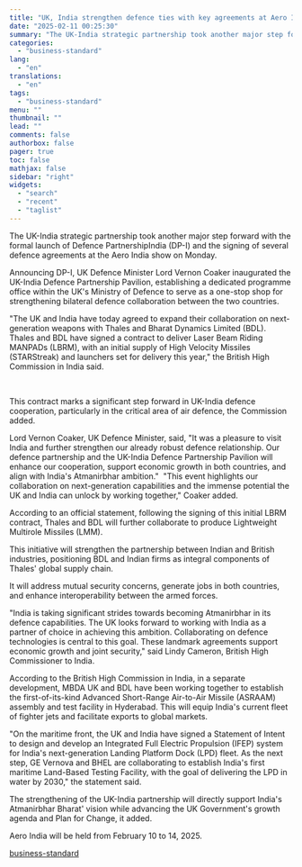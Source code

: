 ```yaml
---
title: "UK, India strengthen defence ties with key agreements at Aero India 2025"
date: "2025-02-11 00:25:30"
summary: "The UK-India strategic partnership took another major step forward with the formal launch of Defence PartnershipIndia (DP-I) and the signing of several defence agreements at the Aero India show on Monday. Announcing DP-I, UK Defence Minister Lord Vernon Coaker inaugurated the UK-India Defence Partnership Pavilion, establishing a dedicated programme office..."
categories:
  - "business-standard"
lang:
  - "en"
translations:
  - "en"
tags:
  - "business-standard"
menu: ""
thumbnail: ""
lead: ""
comments: false
authorbox: false
pager: true
toc: false
mathjax: false
sidebar: "right"
widgets:
  - "search"
  - "recent"
  - "taglist"
---
```


The UK-India strategic partnership took another major step forward with the formal launch of Defence PartnershipIndia (DP-I) and the signing of several defence agreements at the Aero India show on Monday.

Announcing DP-I, UK Defence Minister Lord Vernon Coaker inaugurated the UK-India Defence Partnership Pavilion, establishing a dedicated programme office within the UK's Ministry of Defence to serve as a one-stop shop for strengthening bilateral defence collaboration between the two countries.

"The UK and India have today agreed to expand their collaboration on next-generation weapons with Thales and Bharat Dynamics Limited (BDL). Thales and BDL have signed a contract to deliver Laser Beam Riding MANPADs (LBRM), with an initial supply of High Velocity Missiles (STARStreak) and launchers set for delivery this year," the British High Commission in India said.

 

This contract marks a significant step forward in UK-India defence cooperation, particularly in the critical area of air defence, the Commission added.

Lord Vernon Coaker, UK Defence Minister, said, "It was a pleasure to visit India and further strengthen our already robust defence relationship. Our defence partnership and the UK-India Defence Partnership Pavilion will enhance our cooperation, support economic growth in both countries, and align with India's Atmanirbhar ambition." 
"This event highlights our collaboration on next-generation capabilities and the immense potential the UK and India can unlock by working together," Coaker added.

According to an official statement, following the signing of this initial LBRM contract, Thales and BDL will further collaborate to produce Lightweight Multirole Missiles (LMM).

This initiative will strengthen the partnership between Indian and British industries, positioning BDL and Indian firms as integral components of Thales' global supply chain.

It will address mutual security concerns, generate jobs in both countries, and enhance interoperability between the armed forces.

"India is taking significant strides towards becoming Atmanirbhar in its defence capabilities. The UK looks forward to working with India as a partner of choice in achieving this ambition. Collaborating on defence technologies is central to this goal. These landmark agreements support economic growth and joint security," said Lindy Cameron, British High Commissioner to India.

According to the British High Commission in India, in a separate development, MBDA UK and BDL have been working together to establish the first-of-its-kind Advanced Short-Range Air-to-Air Missile (ASRAAM) assembly and test facility in Hyderabad. This will equip India's current fleet of fighter jets and facilitate exports to global markets.

"On the maritime front, the UK and India have signed a Statement of Intent to design and develop an Integrated Full Electric Propulsion (IFEP) system for India's next-generation Landing Platform Dock (LPD) fleet. As the next step, GE Vernova and BHEL are collaborating to establish India's first maritime Land-Based Testing Facility, with the goal of delivering the LPD in water by 2030," the statement said.

The strengthening of the UK-India partnership will directly support India's Atmanirbhar Bharat' vision while advancing the UK Government's growth agenda and Plan for Change, it added.

Aero India will be held from February 10 to 14, 2025.

[business-standard](https://www.business-standard.com/external-affairs-defence-security/news/uk-india-strengthen-defence-ties-with-key-agreements-at-aero-india-2025-125021001382_1.html)
